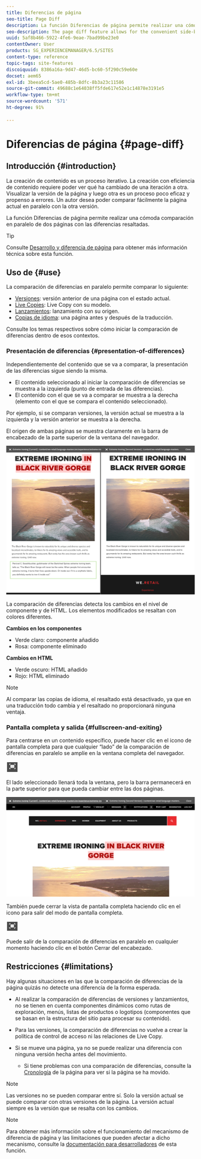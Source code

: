```yaml
---
title: Diferencias de página
seo-title: Page Diff
description: La función Diferencias de página permite realizar una cómoda comparación en paralelo de dos páginas con las diferencias resaltadas.
seo-description: The page diff feature allows for the convenient side-by-side comparison of two pages with their differences highlighted.
uuid: 5af8b466-5922-4fe6-9eae-7bad99be23e0
contentOwner: User
products: SG_EXPERIENCEMANAGER/6.5/SITES
content-type: reference
topic-tags: site-features
discoiquuid: 8386a16a-9d47-46d5-bc60-5f290c59e60e
docset: aem65
exl-id: 3beea5cd-5ae0-485b-8dfc-8b3a23c11586
source-git-commit: 49688c1e64038ff5fde617e52e1c14878e3191e5
workflow-type: tm+mt
source-wordcount: '571'
ht-degree: 91%

---
```


# Diferencias de página  {#page-diff}

## Introducción {#introduction}

La creación de contenido es un proceso iterativo. La creación con eficiencia de contenido requiere poder ver qué ha cambiado de una iteración a otra. Visualizar la versión de la página y luego otra es un proceso poco eficaz y propenso a errores. Un autor desea poder comparar fácilmente la página actual en paralelo con la otra versión.

La función Diferencias de página permite realizar una cómoda comparación en paralelo de dos páginas con las diferencias resaltadas.

>[!TIP]
>
>Consulte [Desarrollo y diferencia de página](/help/sites-developing/pagediff.md#operation-details) para obtener más información técnica sobre esta función.

## Uso de {#use}

La comparación de diferencias en paralelo permite comparar lo siguiente:

* [Versiones](/help/sites-authoring/working-with-page-versions.md#comparing-a-version-with-current-page): versión anterior de una página con el estado actual.
* [Live Copies](/help/sites-administering/msm-livecopy.md#comparing-a-live-copy-page-with-a-blueprint-page): Live Copy con su modelo.
* [Lanzamientos](/help/sites-authoring/launches-editing.md#comparing-a-launch-page-to-its-source-page): lanzamiento con su origen.
* [Copias de idioma](/help/sites-administering/tc-manage.md#comparing-language-copies): una página antes y después de la traducción.

Consulte los temas respectivos sobre cómo iniciar la comparación de diferencias dentro de esos contextos.

### Presentación de diferencias   {#presentation-of-differences}

Independientemente del contenido que se va a comparar, la presentación de las diferencias sigue siendo la misma.

* El contenido seleccionado al iniciar la comparación de diferencias se muestra a la izquierda (punto de entrada de las diferencias).
* El contenido con el que se va a comparar se muestra a la derecha (elemento con el que se compara el contenido seleccionado).

Por ejemplo, si se comparan versiones, la versión actual se muestra a la izquierda y la versión anterior se muestra a la derecha.

El origen de ambas páginas se muestra claramente en la barra de encabezado de la parte superior de la ventana del navegador.

![Origen mostrado en el encabezado](assets/chlimage_1-109.png)

La comparación de diferencias detecta los cambios en el nivel de componente y de HTML. Los elementos modificados se resaltan con colores diferentes.

**Cambios en los componentes**

* Verde claro: componente añadido
* Rosa: componente eliminado

**Cambios en HTML**

* Verde oscuro: HTML añadido
* Rojo: HTML eliminado

>[!NOTE]
>
>Al comparar las copias de idioma, el resaltado está desactivado, ya que en una traducción todo cambia y el resaltado no proporcionará ninguna ventaja.

### Pantalla completa y salida   {#fullscreen-and-exiting}

Para centrarse en un contenido específico, puede hacer clic en el icono de pantalla completa para que cualquier “lado” de la comparación de diferencias en paralelo se amplíe en la ventana completa del navegador.

![Icono de modo de pantalla completa](do-not-localize/chlimage_1-18.png)

El lado seleccionado llenará toda la ventana, pero la barra permanecerá en la parte superior para que pueda cambiar entre las dos páginas.

![La barra superior permite cambiar entre páginas](assets/chlimage_1-110.png)

También puede cerrar la vista de pantalla completa haciendo clic en el icono para salir del modo de pantalla completa.

![Cerrar pantalla completa](do-not-localize/chlimage_1-19.png)

Puede salir de la comparación de diferencias en paralelo en cualquier momento haciendo clic en el botón Cerrar del encabezado.

## Restricciones   {#limitations}

Hay algunas situaciones en las que la comparación de diferencias de la página quizás no detecte una diferencia de la forma esperada.

* Al realizar la comparación de diferencias de versiones y lanzamientos, no se tienen en cuenta componentes dinámicos como rutas de exploración, menús, listas de productos o logotipos (componentes que se basan en la estructura del sitio para procesar su contenido).
* Para las versiones, la comparación de diferencias no vuelve a crear la política de control de acceso ni las relaciones de Live Copy.
* Si se mueve una página, ya no se puede realizar una diferencia con ninguna versión hecha antes del movimiento.

   * Si tiene problemas con una comparación de diferencias, consulte la [Cronología](/help/sites-authoring/basic-handling.md#timeline) de la página para ver si la página se ha movido.

>[!NOTE]
>
>Las versiones no se pueden comparar entre sí. Solo la versión actual se puede comparar con otras versiones de la página. La versión actual siempre es la versión que se resalta con los cambios.

>[!NOTE]
>
>Para obtener más información sobre el funcionamiento del mecanismo de diferencia de página y las limitaciones que pueden afectar a dicho mecanismo, consulte la [documentación para desarrolladores](/help/sites-developing/pagediff.md) de esta función.
